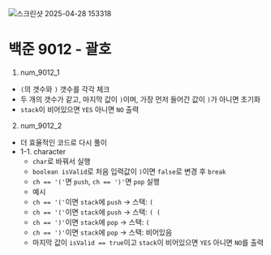 ![스크린샷 2025-04-28 153318](https://github.com/user-attachments/assets/54d5b2b6-261a-4b2b-98bc-06833952a807)

# 백준 9012 - 괄호

1. num_9012_1
- `(`의 갯수와 `)` 갯수를 각각 체크
- 두 개의 갯수가 같고, 마지막 값이 `)`이며, 가장 먼저 들어간 값이 `)`가 아니면 초기화
- `stack`이 비어있으면 `YES` 아니면 `NO` 출력

2. num_9012_2
- 더 효율적인 코드로 다시 풀이
- 1-1. character
  - `char`로 바꿔서 실행
  - `boolean isValid`로 처음 입력값이 `)`이면 `false`로 변경 후 `break`
  - `ch == '('`면 `push`, `ch == ')'`면 `pop` 실행
  - 예시
  - `ch == '('`이면 `stack`에 `push` -> 스택: `(`
  - `ch == '('`이면 `stack`에 `push` -> 스택: `( (`
  - `ch == ')'`이면 `stack`에 `pop` -> 스택: `(`
  - `ch == ')'`이면 `stack`에 `pop` -> 스택: 비어있음
  - 마지막 값이 `isValid == true`이고 `stack`이 비어있으면 `YES` 아니면 `NO`를 출력